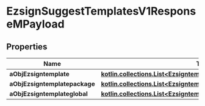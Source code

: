 
# EzsignSuggestTemplatesV1ResponseMPayload

## Properties
Name | Type | Description | Notes
------------ | ------------- | ------------- | -------------
**aObjEzsigntemplate** | [**kotlin.collections.List&lt;EzsigntemplateResponseCompound&gt;**](EzsigntemplateResponseCompound.md) |  | 
**aObjEzsigntemplatepackage** | [**kotlin.collections.List&lt;EzsigntemplatepackageResponseCompound&gt;**](EzsigntemplatepackageResponseCompound.md) |  | 
**aObjEzsigntemplateglobal** | [**kotlin.collections.List&lt;EzsigntemplateglobalResponseCompound&gt;**](EzsigntemplateglobalResponseCompound.md) |  | 



